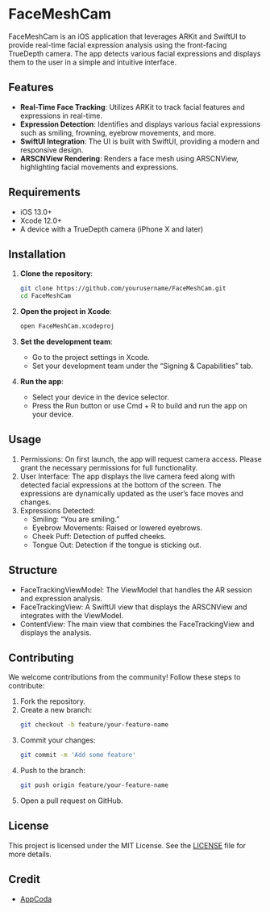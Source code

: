 # FaceMeshCam

FaceMeshCam is an iOS application that leverages ARKit and SwiftUI to provide real-time facial expression analysis using the front-facing TrueDepth camera. The app detects various facial expressions and displays them to the user in a simple and intuitive interface.


## Features

- **Real-Time Face Tracking**: Utilizes ARKit to track facial features and expressions in real-time.
- **Expression Detection**: Identifies and displays various facial expressions such as smiling, frowning, eyebrow movements, and more.
- **SwiftUI Integration**: The UI is built with SwiftUI, providing a modern and responsive design.
- **ARSCNView Rendering**: Renders a face mesh using ARSCNView, highlighting facial movements and expressions.


## Requirements

- iOS 13.0+
- Xcode 12.0+
- A device with a TrueDepth camera (iPhone X and later)

## Installation

1. **Clone the repository**:
   ```bash
   git clone https://github.com/yourusername/FaceMeshCam.git
   cd FaceMeshCam
   ```
   
2. **Open the project in Xcode**: 
   ```bash
   open FaceMeshCam.xcodeproj
   ```
   
3. **Set the development team**:
   - Go to the project settings in Xcode.
   - Set your development team under the “Signing & Capabilities” tab.
    
4. **Run the app**:
   - Select your device in the device selector.
   - Press the Run button or use Cmd + R to build and run the app on your device.   
   

## Usage

1. Permissions: On first launch, the app will request camera access. Please grant the necessary permissions for full functionality.
2. User Interface: The app displays the live camera feed along with detected facial expressions at the bottom of the screen. The expressions are dynamically updated as the user’s face moves and changes.
3. Expressions Detected:
   - Smiling: “You are smiling.”
   - Eyebrow Movements: Raised or lowered eyebrows.
   - Cheek Puff: Detection of puffed cheeks.
   - Tongue Out: Detection if the tongue is sticking out.

## Structure

- FaceTrackingViewModel: The ViewModel that handles the AR session and expression analysis.
- FaceTrackingView: A SwiftUI view that displays the ARSCNView and integrates with the ViewModel.
- ContentView: The main view that combines the FaceTrackingView and displays the analysis.


## Contributing

We welcome contributions from the community! Follow these steps to contribute:
1. Fork the repository.
2. Create a new branch:
    ```bash
    git checkout -b feature/your-feature-name
    ```
3. Commit your changes:
    ```bash
    git commit -m 'Add some feature'
    ```
4. Push to the branch:
    ```bash
    git push origin feature/your-feature-name
    ```
5. Open a pull request on GitHub.


## License

This project is licensed under the MIT License. See the [LICENSE](LICENSE) file for more details.


## Credit
- [AppCoda](https://github.com/appcoda/Face-Mesh)
